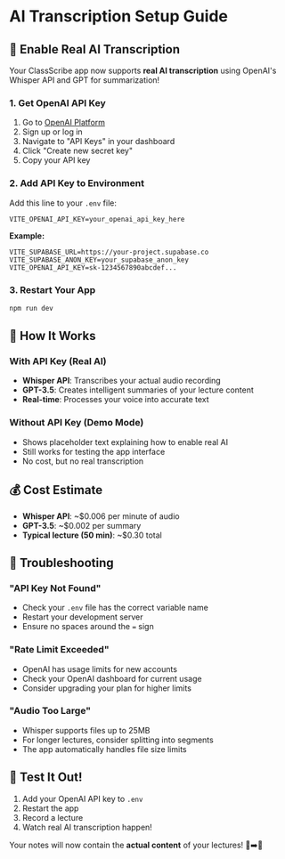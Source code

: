 # AI Transcription Setup Guide

## 🚀 Enable Real AI Transcription

Your ClassScribe app now supports **real AI transcription** using OpenAI's Whisper API and GPT for summarization!

### 1. Get OpenAI API Key

1. Go to [OpenAI Platform](https://platform.openai.com/)
2. Sign up or log in
3. Navigate to "API Keys" in your dashboard
4. Click "Create new secret key"
5. Copy your API key

### 2. Add API Key to Environment

Add this line to your `.env` file:

```env
VITE_OPENAI_API_KEY=your_openai_api_key_here
```

**Example:**
```env
VITE_SUPABASE_URL=https://your-project.supabase.co
VITE_SUPABASE_ANON_KEY=your_supabase_anon_key
VITE_OPENAI_API_KEY=sk-1234567890abcdef...
```

### 3. Restart Your App

```bash
npm run dev
```

## 🎯 How It Works

### With API Key (Real AI)
- **Whisper API**: Transcribes your actual audio recording
- **GPT-3.5**: Creates intelligent summaries of your lecture content
- **Real-time**: Processes your voice into accurate text

### Without API Key (Demo Mode)
- Shows placeholder text explaining how to enable real AI
- Still works for testing the app interface
- No cost, but no real transcription

## 💰 Cost Estimate

- **Whisper API**: ~$0.006 per minute of audio
- **GPT-3.5**: ~$0.002 per summary
- **Typical lecture (50 min)**: ~$0.30 total

## 🔧 Troubleshooting

### "API Key Not Found"
- Check your `.env` file has the correct variable name
- Restart your development server
- Ensure no spaces around the `=` sign

### "Rate Limit Exceeded"
- OpenAI has usage limits for new accounts
- Check your OpenAI dashboard for current usage
- Consider upgrading your plan for higher limits

### "Audio Too Large"
- Whisper supports files up to 25MB
- For longer lectures, consider splitting into segments
- The app automatically handles file size limits

## 🎉 Test It Out!

1. Add your OpenAI API key to `.env`
2. Restart the app
3. Record a lecture
4. Watch real AI transcription happen!

Your notes will now contain the **actual content** of your lectures! 🎤➡️📝
